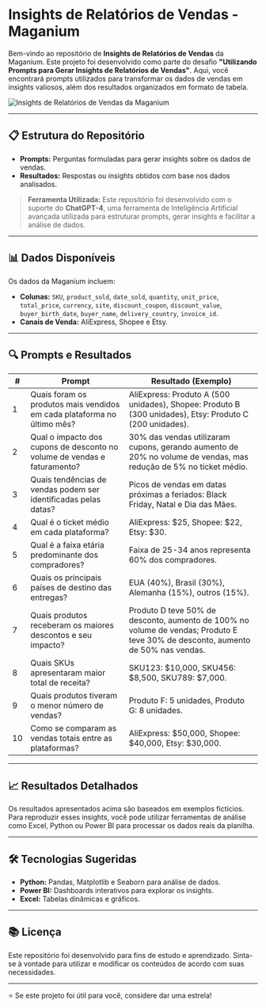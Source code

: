 # Insights de Relatórios de Vendas - Maganium  

Bem-vindo ao repositório de **Insights de Relatórios de Vendas** da Maganium. Este projeto foi desenvolvido como parte do desafio **"Utilizando Prompts para Gerar Insights de Relatórios de Vendas"**. Aqui, você encontrará prompts utilizados para transformar os dados de vendas em insights valiosos, além dos resultados organizados em formato de tabela.

![Insights de Relatórios de Vendas da Maganium](caminho/para/sua/imagem.png)


---

## 📋 Estrutura do Repositório  
- **Prompts:** Perguntas formuladas para gerar insights sobre os dados de vendas.  
- **Resultados:** Respostas ou insights obtidos com base nos dados analisados.

> **Ferramenta Utilizada:** Este repositório foi desenvolvido com o suporte do **ChatGPT-4**, uma ferramenta de Inteligência Artificial avançada utilizada para estruturar prompts, gerar insights e facilitar a análise de dados.

---

## 📊 Dados Disponíveis  
Os dados da Maganium incluem:  
- **Colunas:** `SKU`, `product_sold`, `date_sold`, `quantity`, `unit_price`, `total_price`, `currency`, `site`, `discount_coupon`, `discount_value`, `buyer_birth_date`, `buyer_name`, `delivery_country`, `invoice_id`.  
- **Canais de Venda:** AliExpress, Shopee e Etsy.  

---

## 🔍 Prompts e Resultados  

| **#** | **Prompt**                                                                 | **Resultado (Exemplo)**                                                                                                                                                     |
|-------|-----------------------------------------------------------------------------|---------------------------------------------------------------------------------------------------------------------------------------------------------------------------|
| 1     | Quais foram os produtos mais vendidos em cada plataforma no último mês?     | AliExpress: Produto A (500 unidades), Shopee: Produto B (300 unidades), Etsy: Produto C (200 unidades).                                                                   |
| 2     | Qual o impacto dos cupons de desconto no volume de vendas e faturamento?    | 30% das vendas utilizaram cupons, gerando aumento de 20% no volume de vendas, mas redução de 5% no ticket médio.                                                          |
| 3     | Quais tendências de vendas podem ser identificadas pelas datas?             | Picos de vendas em datas próximas a feriados: Black Friday, Natal e Dia das Mães.                                                                                         |
| 4     | Qual é o ticket médio em cada plataforma?                                   | AliExpress: $25, Shopee: $22, Etsy: $30.                                                                                                                                  |
| 5     | Qual é a faixa etária predominante dos compradores?                         | Faixa de 25-34 anos representa 60% dos compradores.                                                                                                                      |
| 6     | Quais os principais países de destino das entregas?                        | EUA (40%), Brasil (30%), Alemanha (15%), outros (15%).                                                                                                                   |
| 7     | Quais produtos receberam os maiores descontos e seu impacto?               | Produto D teve 50% de desconto, aumento de 100% no volume de vendas; Produto E teve 30% de desconto, aumento de 50% nas vendas.                                           |
| 8     | Quais SKUs apresentaram maior total de receita?                            | SKU123: $10,000, SKU456: $8,500, SKU789: $7,000.                                                                                                                         |
| 9     | Quais produtos tiveram o menor número de vendas?                           | Produto F: 5 unidades, Produto G: 8 unidades.                                                                                                                            |
| 10    | Como se comparam as vendas totais entre as plataformas?                    | AliExpress: $50,000, Shopee: $40,000, Etsy: $30,000.                                                                                                                     |

---

## 📈 Resultados Detalhados  

Os resultados apresentados acima são baseados em exemplos fictícios. Para reproduzir esses insights, você pode utilizar ferramentas de análise como Excel, Python ou Power BI para processar os dados reais da planilha.  

---

## 🛠️ Tecnologias Sugeridas  
- **Python:** Pandas, Matplotlib e Seaborn para análise de dados.  
- **Power BI:** Dashboards interativos para explorar os insights.  
- **Excel:** Tabelas dinâmicas e gráficos.  

---

## 📚 Licença  
Este repositório foi desenvolvido para fins de estudo e aprendizado. Sinta-se à vontade para utilizar e modificar os conteúdos de acordo com suas necessidades.  

---

⭐ Se este projeto foi útil para você, considere dar uma estrela!
